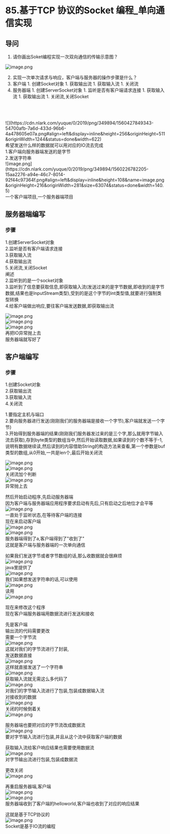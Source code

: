 # 85.基于TCP 协议的Socket 编程_单向通信实现

<a name="qLXPL"></a>
## 导问
1. 请你画出Soket编程实现一次双向通信的传输示意图？

![image.png](https://cdn.nlark.com/yuque/0/2019/png/349894/1560428255754-715b17e3-2416-447f-bdec-7cf720064c08.png#align=left&display=inline&height=425&name=image.png&originHeight=849&originWidth=1001&size=44433&status=done&width=500.5)

2. 实现一次单次请求与响应，客户端与服务器的操作步骤是什么？
  1. 客户端
    1. 创建Socket对象
    1. 获取输出流
    1. 获取输入流
    1. 关闭流
  2. 服务器端
    1. 创建ServerSocket对象
    1. 监听是否有客户端请求连接
    1. 获取输入流
    1. 获取输出流
    1. 关闭流,关闭Socket


<br />
<br />
<br />![](https://cdn.nlark.com/yuque/0/2019/png/349894/1560427849343-54700afb-7a6d-433d-96b6-4a478605e07a.png#align=left&display=inline&height=256&originHeight=511&originWidth=1244&status=done&width=622)<br />希望发送什么样的数据就可以用对应的IO流去完成<br />1.客户端向服务器端发送的是字节<br />2.发送字符串<br />![image.png](https://cdn.nlark.com/yuque/0/2019/png/349894/1560226782205-15aa2276-a94e-46c7-8014-92f44c97364f.png#align=left&display=inline&height=108&name=image.png&originHeight=216&originWidth=281&size=63074&status=done&width=140.5)<br />一个客户端项目,一个服务器端项目

<a name="UM6A1"></a>
## 服务器端编写
<a name="Bh0R2"></a>
### 步骤
1.创建ServerSocket对象<br />2.监听是否有客户端请求连接<br />3.获取输入流<br />4.获取输出流<br />5.关闭流,关闭Socket<br />阐述<br />2.监听到的是一个socket对象<br />3.监听到了信息要获取信息,即获取输入流(发送过来的是字节数据,即收到的是字节数据,结果也是InputStream类型),受到的是这个字节的int类型值,就要进行强制类型转换<br />4.给客户端做出响应,要往客户端发送数据,即获取输出流

![image.png](https://cdn.nlark.com/yuque/0/2019/png/349894/1560227238362-01036a4d-2fb9-4f09-9d76-8d98568245b4.png#align=left&display=inline&height=151&name=image.png&originHeight=302&originWidth=733&size=252417&status=done&width=366.5)<br />![image.png](https://cdn.nlark.com/yuque/0/2019/png/349894/1560227325017-166e5d22-230b-46c7-87b3-e2741d26d3a9.png#align=left&display=inline&height=139&name=image.png&originHeight=277&originWidth=687&size=135996&status=done&width=343.5)<br />![image.png](https://cdn.nlark.com/yuque/0/2019/png/349894/1560227350935-0e6af33b-ae42-4082-9641-1cf378fd2c40.png#align=left&display=inline&height=65&name=image.png&originHeight=130&originWidth=381&size=36285&status=done&width=190.5)<br />再把IO异常抛上去<br />服务器端就写好了

<a name="S8Um6"></a>
## 客户端编写
<a name="tuFly"></a>
### 步骤
1.创建Socket对象<br />2.获取输出流<br />3.获取输入流<br />4.关闭流


1.要指定主机与端口<br />2.要向服务器进行发送(刚刚我们的服务器端是接收一个字节),客户端就发送一个字节)<br />3.开始得到服务器端的结果(刚刚我们服务器发过来的是三个字,那么就用字节输入流去获取),存到byte类型的数组当中,然后开始读取数据,如果读到的个数不等于-1,说明有数据继续读,然后读到的内容借助String的构造方法来查看,第一个参数是buf类型的数组,从0开始,一共是len个,最后开始关闭流

![image.png](https://cdn.nlark.com/yuque/0/2019/png/349894/1560227735932-307ddccd-a4c6-4680-8b8e-99a53bed918d.png#align=left&display=inline&height=135&name=image.png&originHeight=269&originWidth=840&size=201134&status=done&width=420)  <br />![image.png](https://cdn.nlark.com/yuque/0/2019/png/349894/1560227886414-a356897d-e9de-40dd-8d97-95012d70ac7c.png#align=left&display=inline&height=136&name=image.png&originHeight=271&originWidth=773&size=169169&status=done&width=386.5)<br />关闭流加个判断<br />![image.png](https://cdn.nlark.com/yuque/0/2019/png/349894/1560227940296-5059f547-4d1a-4eb8-8410-cd8d02c42483.png#align=left&display=inline&height=155&name=image.png&originHeight=310&originWidth=362&size=90259&status=done&width=181)<br />异常抛上去

然后开始启动程序,先启动服务器端<br />因为客户端与服务器端应用程序要求启动有先后,只有启动之后地位才会平等<br />![image.png](https://cdn.nlark.com/yuque/0/2019/png/349894/1560228070398-4c2e36c3-25af-4ecc-86e0-e31447357947.png#align=left&display=inline&height=281&name=image.png&originHeight=562&originWidth=1189&size=535435&status=done&width=594.5)<br />一直处于监听状态,在等待客户端的连接<br />现在来启动客户端<br />![image.png](https://cdn.nlark.com/yuque/0/2019/png/349894/1560228110671-cdcb0b78-1f71-46bc-9531-3e3845cd84c5.png#align=left&display=inline&height=279&name=image.png&originHeight=558&originWidth=853&size=382057&status=done&width=426.5)<br />![image.png](https://cdn.nlark.com/yuque/0/2019/png/349894/1560228128871-0413000a-9f5a-4ce8-948d-b44a8b105906.png#align=left&display=inline&height=66&name=image.png&originHeight=131&originWidth=722&size=65808&status=done&width=361)<br />服务器端得到了a,客户端得到了"收到了"<br />这就是客户端与服务器端的一次单向通信

如果我们发送字节或者字节数组的话,那么收数据就会很麻烦<br />![image.png](https://cdn.nlark.com/yuque/0/2019/png/349894/1560228215051-fddba720-763f-4074-86f6-0816762aad9e.png#align=left&display=inline&height=80&name=image.png&originHeight=160&originWidth=749&size=126670&status=done&width=374.5)<br />java里提供了<br />![image.png](https://cdn.nlark.com/yuque/0/2019/png/349894/1560228232714-c8c708a5-26a4-4b94-b1c8-8acccd50af25.png#align=left&display=inline&height=58&name=image.png&originHeight=115&originWidth=945&size=92795&status=done&width=472.5)<br />我们如果想发送字符串的话,可以使用<br />![image.png](https://cdn.nlark.com/yuque/0/2019/png/349894/1560228348042-4362c88e-75fa-4b5f-a8a4-7e88fc358998.png#align=left&display=inline&height=27&name=image.png&originHeight=53&originWidth=398&size=29179&status=done&width=199)<br />读用<br />![image.png](https://cdn.nlark.com/yuque/0/2019/png/349894/1560228359159-1e8d525b-71ec-4ac9-b199-05e1d61e5c73.png#align=left&display=inline&height=27&name=image.png&originHeight=53&originWidth=398&size=29179&status=done&width=199)

现在来修改这个程序<br />现在客户端服务器端用数据流进行发送和接收

先是客户端<br />输出流的代码需要更改<br />需要一个字节流<br />![image.png](https://cdn.nlark.com/yuque/0/2019/png/349894/1560228488762-e40a4ad7-8ba4-46a4-99a6-2d729f02b673.png#align=left&display=inline&height=20&name=image.png&originHeight=40&originWidth=1018&size=59034&status=done&width=509)<br />这就对我们的字节流进行了封装,<br />发送数据直接<br />![image.png](https://cdn.nlark.com/yuque/0/2019/png/349894/1560228526365-3c0fb249-0f6c-45a2-af69-1366a75d6520.png#align=left&display=inline&height=50&name=image.png&originHeight=99&originWidth=1043&size=101289&status=done&width=521.5)<br />这样就直接发送了一个字符串<br />![image.png](https://cdn.nlark.com/yuque/0/2019/png/349894/1560228562858-92317f51-67e3-4a4b-89e4-63b2021245db.png#align=left&display=inline&height=103&name=image.png&originHeight=206&originWidth=732&size=166771&status=done&width=366)<br />获取输入流就无需这么多代码了<br />![image.png](https://cdn.nlark.com/yuque/0/2019/png/349894/1560228580119-a94a93a8-63f5-4016-b4bf-cce50f30a038.png#align=left&display=inline&height=34&name=image.png&originHeight=68&originWidth=996&size=79720&status=done&width=498)<br />对我们的字节输入流进行了包装,包装成数据输入流<br />对接收到的数据<br />![image.png](https://cdn.nlark.com/yuque/0/2019/png/349894/1560228619079-3f276745-3439-4b0b-b47c-e63a1941e5ee.png#align=left&display=inline&height=21&name=image.png&originHeight=42&originWidth=514&size=40732&status=done&width=257)<br />关闭的时候倒着关<br />![image.png](https://cdn.nlark.com/yuque/0/2019/png/349894/1560228652123-93199f1c-12a9-415b-9bb2-24a16ecc8646.png#align=left&display=inline&height=281&name=image.png&originHeight=561&originWidth=1143&size=389237&status=done&width=571.5)

服务器端也要把对应的字节流改成数据流<br />![image.png](https://cdn.nlark.com/yuque/0/2019/png/349894/1560228740840-bc9ed100-8e6b-442d-981a-2f1dab5e305f.png#align=left&display=inline&height=48&name=image.png&originHeight=95&originWidth=1006&size=105511&status=done&width=503)<br />要对字节输入流进行包装,并且从这个流中获取客户端的数据

获取输入流给客户响应结果也需要使用数据流<br />![image.png](https://cdn.nlark.com/yuque/0/2019/png/349894/1560228819080-82f95107-7cf1-46c9-b6e1-ea9cdba6181b.png#align=left&display=inline&height=30&name=image.png&originHeight=60&originWidth=1038&size=76845&status=done&width=519)<br />对字节输出流进行包装,包装成数据流

更改关闭<br />![image.png](https://cdn.nlark.com/yuque/0/2019/png/349894/1560228849563-3f615b41-bdf1-42e7-8975-dec6793721c0.png#align=left&display=inline&height=360&name=image.png&originHeight=719&originWidth=1092&size=475568&status=done&width=546)

再重启服务器端,客户端<br />![image.png](https://cdn.nlark.com/yuque/0/2019/png/349894/1560228874661-54069ff0-3019-41f3-bff0-fd4a1d5f9843.png#align=left&display=inline&height=76&name=image.png&originHeight=151&originWidth=626&size=67627&status=done&width=313)<br />![image.png](https://cdn.nlark.com/yuque/0/2019/png/349894/1560228887297-f053ad34-bd9d-4263-ab51-5619d6540492.png#align=left&display=inline&height=44&name=image.png&originHeight=87&originWidth=212&size=19845&status=done&width=106)<br />服务器端收到了客户端的helloworld,客户端也收到了对应的响应结果

这就是基于TCP协议的<br />![image.png](https://cdn.nlark.com/yuque/0/2019/png/349894/1560228958958-c39517e6-93e3-499c-80c8-f17346ef18d8.png#align=left&display=inline&height=59&name=image.png&originHeight=118&originWidth=717&size=87744&status=done&width=358.5)<br />Socket是基于IO流的编程
